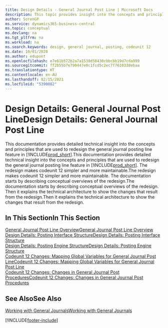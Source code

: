 ```yaml
---
title: Design Details - General Journal Post Line | Microsoft Docs
description: This topic provides insight into the concepts and principles that are used to redesign the general journal posting line feature in Business Central.
author: SorenGP
ms.service: dynamics365-business-central
ms.topic: conceptual
ms.devlang: na
ms.tgt_pltfrm: na
ms.workload: na
ms.search.keywords: design, general journal, posting, codeunit 12
ms.date: 10/01/2020
ms.author: edupont
ms.openlocfilehash: e7e61b572b2a7a1538d58430cbbcbb19d7cda999
ms.sourcegitcommit: ff2b55b7e790447e0c1fcd5c2ec7f7610338ebaa
ms.translationtype: HT
ms.contentlocale: en-AU
ms.lasthandoff: 02/15/2021
ms.locfileid: "5390082"
---
```

# <a name="design-details-general-journal-post-line"></a><span data-ttu-id="573a6-103">Design Details: General Journal Post Line</span><span class="sxs-lookup"><span data-stu-id="573a6-103">Design Details: General Journal Post Line</span></span>
<span data-ttu-id="573a6-104">This documentation provides detailed technical insight into the concepts and principles that are used to redesign the general journal posting line feature in [!INCLUDE[prod_short](includes/prod_short.md)].</span><span class="sxs-lookup"><span data-stu-id="573a6-104">This documentation provides detailed technical insight into the concepts and principles that are used to redesign the general journal posting line feature in [!INCLUDE[prod_short](includes/prod_short.md)].</span></span> <span data-ttu-id="573a6-105">The redesign makes codeunit 12 simpler and more maintainable.</span><span class="sxs-lookup"><span data-stu-id="573a6-105">The redesign makes codeunit 12 simpler and more maintainable.</span></span> <span data-ttu-id="573a6-106">The documentation starts by describing conceptual overviews of the redesign.</span><span class="sxs-lookup"><span data-stu-id="573a6-106">The documentation starts by describing conceptual overviews of the redesign.</span></span> <span data-ttu-id="573a6-107">Then it explains the technical architecture to show the changes that result from the redesign.</span><span class="sxs-lookup"><span data-stu-id="573a6-107">Then it explains the technical architecture to show the changes that result from the redesign.</span></span>  

## <a name="in-this-section"></a><span data-ttu-id="573a6-108">In This Section</span><span class="sxs-lookup"><span data-stu-id="573a6-108">In This Section</span></span>  
[<span data-ttu-id="573a6-109">General Journal Post Line Overview</span><span class="sxs-lookup"><span data-stu-id="573a6-109">General Journal Post Line Overview</span></span>](design-details-general-journal-post-line-overview.md)  
[<span data-ttu-id="573a6-110">Design Details: Posting Interface Structure</span><span class="sxs-lookup"><span data-stu-id="573a6-110">Design Details: Posting Interface Structure</span></span>](design-details-posting-interface-structure.md)  
[<span data-ttu-id="573a6-111">Design Details: Posting Engine Structure</span><span class="sxs-lookup"><span data-stu-id="573a6-111">Design Details: Posting Engine Structure</span></span>](design-details-posting-engine-structure.md)  
[<span data-ttu-id="573a6-112">Codeunit 12 Changes: Mapping Global Variables for General Journal Post Line</span><span class="sxs-lookup"><span data-stu-id="573a6-112">Codeunit 12 Changes: Mapping Global Variables for General Journal Post Line</span></span>](design-details-codeunit-12-changes-mapping-global-variables-for-general-journal-post-line.md)  
[<span data-ttu-id="573a6-113">Codeunit 12 Changes: Changes in General Journal Post Procedures</span><span class="sxs-lookup"><span data-stu-id="573a6-113">Codeunit 12 Changes: Changes in General Journal Post Procedures</span></span>](design-details-codeunit-12-changes-changes-in-general-journal-post-procedures.md)  

## <a name="see-also"></a><span data-ttu-id="573a6-114">See Also</span><span class="sxs-lookup"><span data-stu-id="573a6-114">See Also</span></span>  
[<span data-ttu-id="573a6-115">Working with General Journals</span><span class="sxs-lookup"><span data-stu-id="573a6-115">Working with General Journals</span></span>](ui-work-general-journals.md)


[!INCLUDE[footer-include](includes/footer-banner.md)]